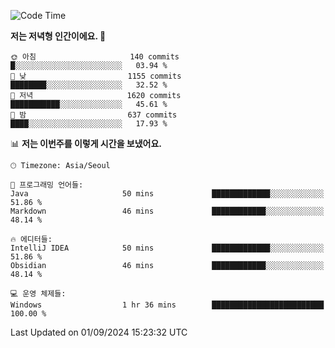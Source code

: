  <!--START_SECTION:waka-->
![Code Time](http://img.shields.io/badge/Code%20Time-431%20hrs%2033%20mins-blue)

**저는 저녁형 인간이에요. 🦉** 

```text
🌞 아침                     140 commits         █░░░░░░░░░░░░░░░░░░░░░░░░   03.94 % 
🌆 낮　                     1155 commits        ████████░░░░░░░░░░░░░░░░░   32.52 % 
🌃 저녁                     1620 commits        ███████████░░░░░░░░░░░░░░   45.61 % 
🌙 밤　                     637 commits         ████░░░░░░░░░░░░░░░░░░░░░   17.93 % 
```


📊 **저는 이번주를 이렇게 시간을 보냈어요.** 

```text
🕑︎ Timezone: Asia/Seoul

💬 프로그래밍 언어들: 
Java                     50 mins             █████████████░░░░░░░░░░░░   51.86 % 
Markdown                 46 mins             ████████████░░░░░░░░░░░░░   48.14 % 

🔥 에디터들: 
IntelliJ IDEA            50 mins             █████████████░░░░░░░░░░░░   51.86 % 
Obsidian                 46 mins             ████████████░░░░░░░░░░░░░   48.14 % 

💻 운영 체제들: 
Windows                  1 hr 36 mins        █████████████████████████   100.00 % 
```


 Last Updated on 01/09/2024 15:23:32 UTC
<!--END_SECTION:waka-->

